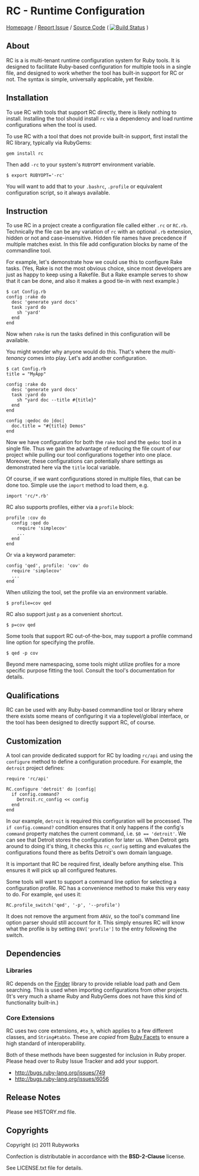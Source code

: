 # RC - Runtime Configuration

[Homepage](http://rubyworks.github.com/rc) /
[Report Issue](http://github.com/rubyworks/rc/issues) /
[Source Code](http://github.com/rubyworks/rc)
( [![Build Status](https://secure.travis-ci.org/rubyworks/rc.png)](http://travis-ci.org/rubyworks/rc) )


## About

RC is a is multi-tenant runtime configuration system for Ruby tools.
It is designed to facilitate Ruby-based configuration for multiple
tools in a single file, and designed to work whether the tool
has built-in support for RC or not. The syntax is simple, universally
applicable, yet flexible.


## Installation

To use RC with tools that support RC directly, there is likely nothing to
install. Installing the tool should install `rc` via a dependency and
load runtime configurations when the tool is used.

To use RC with a tool that does not provide built-in support, first install
the RC library, typically via RubyGems:

    gem install rc

Then add `-rc` to your system's `RUBYOPT` environment variable.

    $ export RUBYOPT='-rc'

You will want to add that to your `.bashrc`, `.profile` or equivalent configuration
script, so it always available.


## Instruction

To use RC in a project create a configuration file called either `.rc` or `RC.rb`. 
Technically the file can be any variation of `rc` with an optional `.rb` extension,
hidden or not and case-insensitive. Hidden file names have precedence if multiple
matches exist. In this file add configuration blocks by name of the commandline tool.

For example, let's demonstrate how we could use this to configure Rake tasks.
(Yes, Rake is not the most obvious choice, since most developers are just as happy
to keep using a Rakefile. But a Rake example serves to show that it can be done,
and also it makes a good tie-in with next example.)

    $ cat Config.rb
    config :rake do
      desc 'generate yard docs'
      task :yard do
        sh 'yard'
      end
    end

Now when `rake` is run the tasks defined in this configuration will be available.

You might wonder why anyone would do this. That's where the *multi-tenancy*
comes into play. Let's add another configuration.

    $ cat Config.rb
    title = "MyApp"

    config :rake do
      desc 'generate yard docs'
      task :yard do
        sh "yard doc --title #{title}"
      end
    end

    config :qedoc do |doc|
      doc.title = "#{title} Demos"
    end

Now we have configuration for both the `rake` tool and the `qedoc` tool in
a single file. Thus we gain the advantage of reducing the file count of our 
project while pulling our tool configurations together into one place.
Moreover, these configurations can potentially share settings as demonstrated
here via the `title` local variable.

Of course, if we want configurations stored in multiple files, that can be done
too. Simple use the `import` method to load them, e.g.

    import 'rc/*.rb'

RC also supports profiles, either via a `profile` block:

    profile :cov do
      config :qed do
        require 'simplecov'
        ...
      end
    end

Or via a keyword parameter:

    config 'qed', profile: 'cov' do
      require 'simplecov'
      ...
    end

When utilizing the tool, set the profile via an environment variable.

    $ profile=cov qed

RC also support just `p` as a convenient shortcut.

    $ p=cov qed

Some tools that support RC out-of-the-box, may support a profile command
line option for specifying the profile.

    $ qed -p cov

Beyond mere namespacing, some tools might utilize profiles for a more specific
purpose fitting the tool. Consult the tool's documentation for details.


## Qualifications

RC can be used with any Ruby-based commandline tool or library where there exists
some means of configuring it via a toplevel/global interface, or the tool
has been designed to directly support RC, of course.


## Customization

A tool can provide dedicated support for RC by loading `rc/api` and using the
`configure` method to define a configuration procedure. For example, 
the `detroit` project defines:

    require 'rc/api'

    RC.configure 'detroit' do |config|
      if config.command?
        Detroit.rc_config << config
      end
    end

In our example, `detroit` is required this configuration will be processed.
The `if config.command?` condition ensures that it only happens if the config's
`command` property matches the current command, i.e. `$0 == 'detroit'`. We can
see that Detroit stores the configuration for later us. When Detroit gets
around to doing it's thing, it checks this `rc_config` setting and evaluates
the configurations found there as befits Detroit's own domain language.

It is important that RC be required first, ideally before anything else. This
ensures it will pick up all configured features.

Some tools will want to support a command line option for selecting a 
configuration profile. RC has a convenience method to make this very
easy to do. For example, `qed` uses it:

    RC.profile_switch('qed', '-p', '--profile')

It does not remove the argument from `ARGV`, so the tool's command line option
parser should still account for it. This simply ensures RC will know what the
profile is by setting `ENV['profile']` to the entry following the switch.


## Dependencies

### Libraries

RC depends on the [Finder](http://rubyworks.github.com/finder) library
to provide reliable load path and Gem searching. This is used when importing
configurations from other projects. (It's very much a shame Ruby and RubyGems
does not have this kind of functionality built-in.)

### Core Extensions

RC uses two core extensions, `#to_h`, which applies to a few different
classes, and `String#tabto`. These are *copied* from
[Ruby Facets](http://rubyworks.github.com/facets) to ensure a high
standard of interoperability.

Both of these methods have been suggested for inclusion in Ruby proper.
Please head over to Ruby Issue Tracker and add your support.

* http://bugs.ruby-lang.org/issues/749
* http://bugs.ruby-lang.org/issues/6056


## Release Notes

Please see HISTORY.md file.


## Copyrights

Copyright (c) 2011 Rubyworks

Confection is distributable in accordance with the **BSD-2-Clause** license.

See LICENSE.txt file for details.

